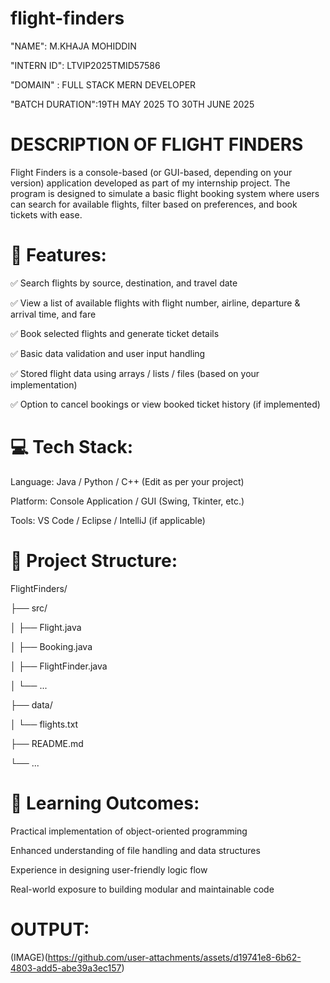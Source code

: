 # flight-finders

"NAME": M.KHAJA MOHIDDIN

"INTERN ID":  LTVIP2025TMID57586

"DOMAIN" : FULL STACK MERN DEVELOPER

"BATCH DURATION":19TH MAY  2025 TO 30TH JUNE 2025

# DESCRIPTION OF FLIGHT FINDERS

Flight Finders is a console-based (or GUI-based, depending on your version) application developed as part of my internship project. The program is designed to simulate a basic flight booking system where users can search for available flights, filter based on preferences, and book tickets with ease.

# 🔧 Features:
✅ Search flights by source, destination, and travel date

✅ View a list of available flights with flight number, airline, departure & arrival time, and fare

✅ Book selected flights and generate ticket details

✅ Basic data validation and user input handling

✅ Stored flight data using arrays / lists / files (based on your implementation)

✅ Option to cancel bookings or view booked ticket history (if implemented)


# 💻 Tech Stack:
Language: Java / Python / C++ (Edit as per your project)

Platform: Console Application / GUI (Swing, Tkinter, etc.)

Tools: VS Code / Eclipse / IntelliJ (if applicable)

# 📂 Project Structure:

FlightFinders/

├── src/

│   ├── Flight.java

│   ├── Booking.java

│   ├── FlightFinder.java

│   └── ...

├── data/

│   └── flights.txt

├── README.md

└── ...

# 📌 Learning Outcomes:

Practical implementation of object-oriented programming

Enhanced understanding of file handling and data structures

Experience in designing user-friendly logic flow

Real-world exposure to building modular and maintainable code

# OUTPUT:

(IMAGE)(https://github.com/user-attachments/assets/d19741e8-6b62-4803-add5-abe39a3ec157)






